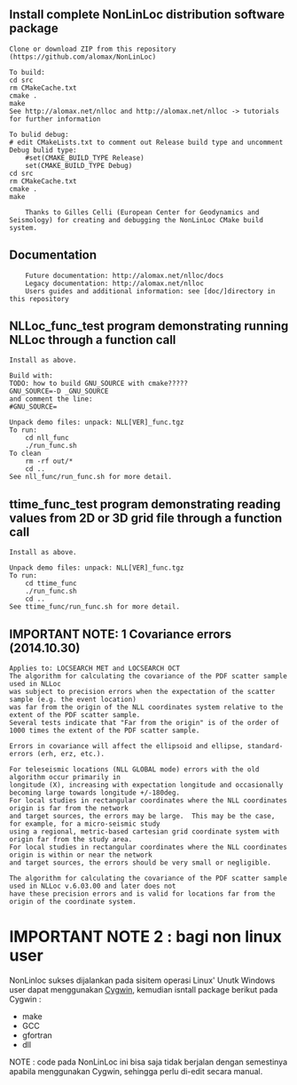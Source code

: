 Install complete NonLinLoc distribution software package
------------------------------------------------------
	Clone or download ZIP from this repository (https://github.com/alomax/NonLinLoc)

	To build:
	cd src
	rm CMakeCache.txt
	cmake .
	make
	See http://alomax.net/nlloc and http://alomax.net/nlloc -> tutorials for further information

	To bulid debug:
	# edit CMakeLists.txt to comment out Release build type and uncomment Debug bulid type:
		#set(CMAKE_BUILD_TYPE Release)
		set(CMAKE_BUILD_TYPE Debug)
	cd src
	rm CMakeCache.txt
	cmake .
	make

        Thanks to Gilles Celli (European Center for Geodynamics and Seismology) for creating and debugging the NonLinLoc CMake build system.


Documentation
------------------------------------------------------
        Future documentation: http://alomax.net/nlloc/docs
        Legacy documentation: http://alomax.net/nlloc
        Users guides and additional information: see [doc/]directory in this repository


NLLoc_func_test program demonstrating running NLLoc through a function call
------------------------------------------------------
	Install as above.

	Build with:
	TODO: how to build GNU_SOURCE with cmake?????
	GNU_SOURCE=-D _GNU_SOURCE
	and comment the line:
	#GNU_SOURCE=

	Unpack demo files: unpack: NLL[VER]_func.tgz
	To run:
		cd nll_func
		./run_func.sh
	To clean
		rm -rf out/*
		cd ..
	See nll_func/run_func.sh for more detail.


ttime_func_test program demonstrating reading values from 2D or 3D grid file through a function call
------------------------------------------------------
	Install as above.

	Unpack demo files: unpack: NLL[VER]_func.tgz
	To run:
		cd ttime_func
		./run_func.sh
		cd ..
	See ttime_func/run_func.sh for more detail.


IMPORTANT NOTE: 1 Covariance errors (2014.10.30)
------------------------------------------------------
	Applies to: LOCSEARCH MET and LOCSEARCH OCT
	The algorithm for calculating the covariance of the PDF scatter sample used in NLLoc
	was subject to precision errors when the expectation of the scatter sample (e.g. the event location)
	was far from the origin of the NLL coordinates system relative to the extent of the PDF scatter sample.
	Several tests indicate that "Far from the origin" is of the order of 1000 times the extent of the PDF scatter sample.

	Errors in covariance will affect the ellipsoid and ellipse, standard-errors (erh, erz, etc.).

	For teleseismic locations (NLL GLOBAL mode) errors with the old algorithm occur primarily in
	longitude (X), increasing with expectation longitude and occasionally becoming large towards longitude +/-180deg.
	For local studies in rectangular coordinates where the NLL coordinates origin is far from the network
	and target sources, the errors may be large.  This may be the case, for example, for a micro-seismic study
	using a regional, metric-based cartesian grid coordinate system with origin far from the study area.
	For local studies in rectangular coordinates where the NLL coordinates origin is within or near the network
	and target sources, the errors should be very small or negligible.

	The algorithm for calculating the covariance of the PDF scatter sample used in NLLoc v.6.03.00 and later does not
	have these precision errors and is valid for locations far from the origin of the coordinate system.

# IMPORTANT NOTE 2 : bagi non linux user

NonLinloc sukses dijalankan pada sisitem operasi Linux'
Unutk Windows user dapat menggunakan [Cygwin](https://cygwin.com/install.html), kemudian isntall package berikut pada Cygwin :
- make
- GCC
- gfortran
- dll

NOTE : code pada NonLinLoc ini bisa saja tidak berjalan dengan semestinya apabila menggunakan Cygwin, sehingga perlu di-edit secara manual.
